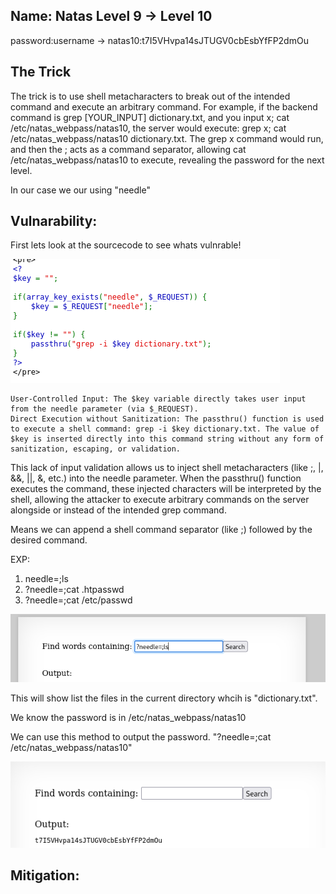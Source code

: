 ## Name: Natas Level 9 → Level 10

password:username ->
natas10:t7I5VHvpa14sJTUGV0cbEsbYfFP2dmOu

## The Trick
The trick is to use shell metacharacters to break out of the intended command and execute an arbitrary command. For example, if the backend command is grep [YOUR_INPUT] dictionary.txt, and you input x; cat /etc/natas_webpass/natas10, the server would execute: grep x; cat /etc/natas_webpass/natas10 dictionary.txt. The grep x command would run, and then the ; acts as a command separator, allowing cat /etc/natas_webpass/natas10 to execute, revealing the password for the next level.

In our case we our using "needle"

## Vulnarability: 

First lets look at the sourcecode to see whats vulnrable!

![Alt text for the image](10.png)

    User-Controlled Input: The $key variable directly takes user input from the needle parameter (via $_REQUEST).
    Direct Execution without Sanitization: The passthru() function is used to execute a shell command: grep -i $key dictionary.txt. The value of $key is inserted directly into this command string without any form of sanitization, escaping, or validation.

This lack of input validation allows us to inject shell metacharacters (like ;, |, &&, ||, &, etc.) into the needle parameter. When the passthru() function executes the command, these injected characters will be interpreted by the shell, allowing the attacker to execute arbitrary commands on the server alongside or instead of the intended grep command.

Means we can append a shell command separator (like ;) followed by the desired command. 

EXP: 
1. needle=;ls 
2. ?needle=;cat .htpasswd
3. ?needle=;cat /etc/passwd

![Alt text for the image](natas9_4.png)

This will show list the files in the current directory whcih is "dictionary.txt".

We know the password is in /etc/natas_webpass/natas10

We can use this method to output the password. "?needle=;cat /etc/natas_webpass/natas10"

![Alt text for the image](natas9_3.png)

## Mitigation: 
